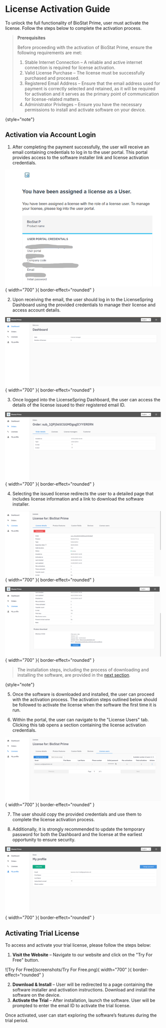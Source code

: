 # License Activation Guide

To unlock the full functionality of BioStat Prime, user must activate the license. Follow the steps below to complete the activation process.

>__Prerequisites__
> 
>Before proceeding with the activation of BioStat Prime, ensure the following requirements are met:
>
>1. Stable Internet Connection – A reliable and active internet connection is required for license activation.
>2. Valid License Purchase – The license must be successfully purchased and processed.
>3. Registered Email Address – Ensure that the email address used for payment is correctly selected and retained, as it will be required for activation and it serves as the primary point of communication for license-related matters.
>4. Administrator Privileges – Ensure you have the necessary permissions to install and activate software on your device.
>
{style="note"}

## Activation via Account Login

1. After completing the payment successfully, the user will receive an email containing credentials to log in to the user portal. This portal provides access to the software installer link and license activation credentials.

![email-after-payment](screenshots/email-after-payment.png){ width="700" }{ border-effect="rounded" }

2. Upon receiving the email, the user should log in to the LicenseSpring Dashboard using the provided credentials to manage their license and access account details.

![Dashboard](screenshots/Dashboard.png){ width="700" }{ border-effect="rounded" }

3. Once logged into the LicenseSpring Dashboard, the user can access the details of the license issued to their registered email ID.

![order-details](screenshots/order-details.png){ width="700" }{ border-effect="rounded" }

4. Selecting the issued license redirects the user to a detailed page that includes license information and a link to download the software installer.

![License-details](screenshots/License-details.png){ width="700" }{ border-effect="rounded" }

![installer-link](screenshots/installer-link.png){ width="700" }{ border-effect="rounded" }

>The installation steps, including the process of downloading and installing the software, are provided in the [next section](INSTALLATION.md).
>
{style="note"}

5. Once the software is downloaded and installed, the user can proceed with the activation process. The activation steps outlined below should be followed to activate the license when the software the first time it is run.

6. Within the portal, the user can navigate to the "License Users" tab. Clicking this tab opens a section containing the license activation credentials.

![license-activation-details](screenshots/license-activation-details.png){ width="700" }{ border-effect="rounded" }

7. The user should copy the provided credentials and use them to complete the license activation process.

8. Additionally, it is strongly recommended to update the temporary password for both the Dashboard and the license at the earliest opportunity to ensure security.

![password-change](screenshots/password-change.png){ width="700" }{ border-effect="rounded" }

## Activating Trial License

To access and activate your trial license, please follow the steps below:

1. __Visit the Website__ – Navigate to our website and click on the "Try For Free" button.

![Try For Free](screenshots/Try For Free.png){ width="700" }{ border-effect="rounded" }

2. __Download & Install__ – User will be redirected to a page containing the software installer and activation instructions. Download and install the software on the device.
3. __Activate the Trial__ – After installation, launch the software. User will be prompted to enter the email ID to activate the trial license.

Once activated, user can start exploring the software’s features during the trial period.